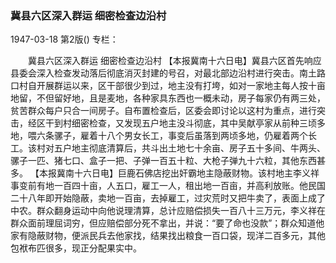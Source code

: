 ### 冀县六区深入群运  细密检查边沿村

1947-03-18
第2版()
专栏：

　　冀县六区深入群运
    细密检查边沿村
    【本报冀南十六日电】冀县六区首先响应县委会深入检查发动落后彻底消灭封建的号召，对最北部边沿村进行突击。南土路口村自开展群运以来，区干部很少到过，地主没有打垮，如对一家地主每人按十亩地留，不但留好地，且是麦地，各种家具东西也一概未动，房子每家仍有两三处，贫苦群众每户只合一间房子。自布置检查后，区委会即讨论以这村为重点，进行突击，经区干到村细密检查，又发现五户地主没斗彻底，其中吴献亭家从前种三顷多地，喂六条骡子，雇着十八个男女长工，事变后虽落到两顷多地，仍雇着两个长工。该村对五户地主彻底清算后，共斗出土地七十余亩、房子五十多间、牛两头、骡子一匹、猪七口、盒子一把、子弹一百五十粒、大枪子弹九十六粒，其他东西甚多。
    【本报冀南十六日电】巨鹿石佛店挖出奸霸地主隐蔽财物。该村地主李义祥事变前有地一百四十亩，人五口，雇工一人，租出地一百亩，并高利放账。他民国二十八年即开始隐蔽，卖地一百亩，去掉雇工，过灾荒时又把牛卖了，表面上成了中农。群众翻身运动中向他说理清算，总计应赔偿损失一百八十三万元，李义祥在群众面前理屈词穷，但应赔偿部分死不拿出，并说：“要了命也没款”；群众知道他家有隐蔽财物，便派民兵去他家找，结果找出粮食一百口袋，现洋二百多元，其他包袱布匹很多，现正分配果实中。
